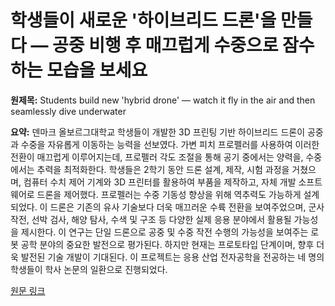 # 학생들이 새로운 '하이브리드 드론'을 만들다 — 공중 비행 후 매끄럽게 수중으로 잠수하는 모습을 보세요

**원제목:** Students build new 'hybrid drone' — watch it fly in the air and then seamlessly dive underwater

**요약:** 덴마크 올보르그대학교 학생들이 개발한 3D 프린팅 기반 하이브리드 드론이 공중과 수중을 자유롭게 이동하는 능력을 선보였다.  가변 피치 프로펠러를 사용하여 이러한 전환이 매끄럽게 이루어지는데, 프로펠러 각도 조절을 통해 공기 중에서는 양력을, 수중에서는 추력을 최적화한다.  학생들은 2학기 동안 드론 설계, 제작, 시험 과정을 거쳤으며,  컴퓨터 수치 제어 기계와 3D 프린터를 활용하여 부품을 제작하고,  자체 개발 소프트웨어로 드론을 제어했다.  프로펠러는 수중 기동성 향상을 위해 역추력도 가능하게 설계되었다.  이 드론은 기존의 유사 기술보다 더욱 매끄러운 수륙 전환을 보여주었으며,  군사 작전, 선박 검사, 해양 탐사, 수색 및 구조 등 다양한 실제 응용 분야에서 활용될 가능성을 제시한다.  이 연구는 단일 드론으로 공중 및 수중 작전 수행의 가능성을 보여주는 로봇 공학 분야의 중요한 발전으로 평가된다.  하지만 현재는 프로토타입 단계이며,  향후 더욱 발전된 기술 개발이 기대된다.  이 프로젝트는  응용 산업 전자공학을 전공하는 네 명의 학생들이 학사 논문의 일환으로 진행되었다.

[원문 링크](https://www.livescience.com/technology/robotics/students-build-new-hybrid-drone-watch-it-fly-in-the-air-and-then-seamlessly-dive-underwater)
